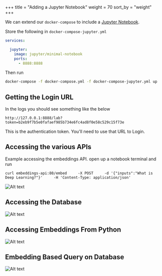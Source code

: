 +++
title = "Adding a Jupyter Notebook"
weight = 70
sort_by = "weight"
+++

We can extend our `docker-compose` to include a [Jupyter Notebook](https://jupyter.org/).

Store the following in `docker-compose-jupyter.yml`

```yml
services:

  jupyter:
    image: jupyter/minimal-notebook
    ports:
      - 8888:8888
```

Then run

```sh
docker-compose -f docker-compose.yml -f docker-compose-jupyter.yml up
```

## Getting the Login URL

In the logs you should see something like the below

```
http://127.0.0.1:8888/lab?token=b2eb9f7b5e0fafaef985b734e6fc4ad8f0e58c529c15f73e
```

This is the authentication token. You'll need to use that URL to Login.

## Accessing the various APIs

Example accessing the embeddings API.  open up a notebook terminal and run

```
curl embeddings-api:80/embed     -X POST     -d '{"inputs":"What is Deep Learning?"}'     -H 'Content-Type: application/json'
```


![Alt text](../jupyter-notebook.png "Jupyter Notebook")


## Accessing the Database ##

![Alt text](../jupyter-database.png "Connect to Database")


## Accessing Embeddings From Python ##

![Alt text](../jupyter-embedding.png "Embedding Calls")


## Embedding Based Query on Database ##

![Alt text](../jupyter-embedding-query.png "Database Embedding Calls")